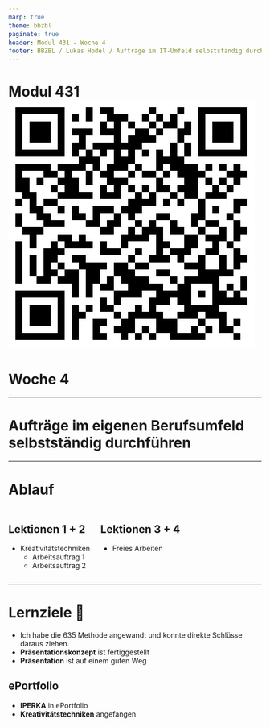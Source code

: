 ```yaml
---
marp: true
theme: bbzbl
paginate: true
header: Modul 431 - Woche 4
footer: BBZBL / Lukas Hodel / Aufträge im IT-Umfeld selbstständig durchführen
---
```


<!-- _class: cover -->

# Modul 431 [![h:120px](./images/qrcode-woche1.svg)](https://codingluke.github.io/bbzbl-modul-431/docs/lektionen/woche-1)
# <!--fit--> Woche 4

---

<!-- _class: big -->

# **Aufträge** im eigenen Berufsumfeld **selbstständig durchführen**

---

# Ablauf

<div class="columns"><div>

## Lektionen **1 + 2**

- Kreativitätstechniken
  - Arbeitsauftrag 1
  - Arbeitsauftrag 2

</div><div>

## Lektionen **3 + 4**

- Freies Arbeiten

</div></div>

---

# Lernziele :dart:

<!-- ![bg right fit](./images/goals.png) -->

- Ich habe die 635 Methode angewandt und konnte direkte Schlüsse
daraus ziehen.
- **Präsentationskonzept** ist fertiggestellt
- **Präsentation** ist auf einem guten Weg

## ePortfolio

- **IPERKA** in ePortfolio
- **Kreativitätstechniken** angefangen

